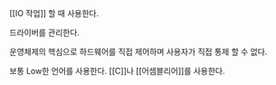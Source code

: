 [[IO 작업]] 할 때 사용한다.

드라이버를 관리한다.

운영체제의 핵심으로
하드웨어를 직접 제어하며
사용자가 직접 통제 할 수 없다.

보통 Low한 언어를 사용한다.
[[C]]나 [[어셈블리어]]를 사용한다.
